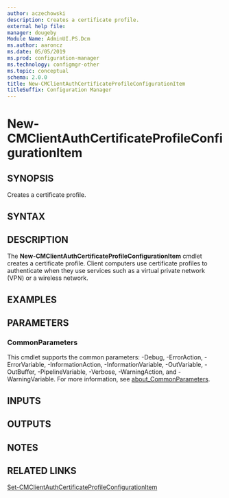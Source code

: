 ```yaml
---
author: aczechowski
description: Creates a certificate profile.
external help file:
manager: dougeby
Module Name: AdminUI.PS.Dcm
ms.author: aaroncz
ms.date: 05/05/2019
ms.prod: configuration-manager
ms.technology: configmgr-other
ms.topic: conceptual
schema: 2.0.0
title: New-CMClientAuthCertificateProfileConfigurationItem
titleSuffix: Configuration Manager
---
```


# New-CMClientAuthCertificateProfileConfigurationItem

## SYNOPSIS
Creates a certificate profile.

## SYNTAX

## DESCRIPTION
The **New-CMClientAuthCertificateProfileConfigurationItem** cmdlet creates a certificate profile.
Client computers use certificate profiles to authenticate when they use services such as a virtual private network (VPN) or a wireless network.

## EXAMPLES

## PARAMETERS

### CommonParameters
This cmdlet supports the common parameters: -Debug, -ErrorAction, -ErrorVariable, -InformationAction, -InformationVariable, -OutVariable, -OutBuffer, -PipelineVariable, -Verbose, -WarningAction, and -WarningVariable. For more information, see [about_CommonParameters](http://go.microsoft.com/fwlink/?LinkID=113216).

## INPUTS

## OUTPUTS

## NOTES

## RELATED LINKS

[Set-CMClientAuthCertificateProfileConfigurationItem](Set-CMClientAuthCertificateProfileConfigurationItem.md)


